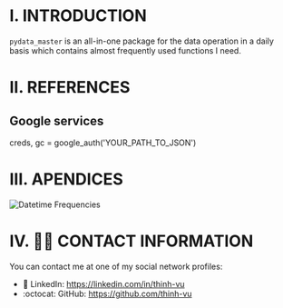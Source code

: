 # I. INTRODUCTION
`pydata_master` is an all-in-one package for the data operation in a daily basis which contains almost frequently used functions I need.

# II. REFERENCES

## Google services
creds, gc = google_auth('YOUR_PATH_TO_JSON')

# III. APENDICES

![Datetime Frequencies](../src/pandas_daterange_freq_list.png)

# IV. 🙋‍♂️ CONTACT INFORMATION
You can contact me at one of my social network profiles:

- 💼 LinkedIn: https://linkedin.com/in/thinh-vu
- :octocat: GitHub: https://github.com/thinh-vu